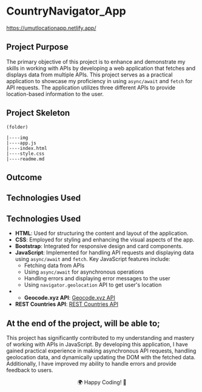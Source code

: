 # CountryNavigator_App

https://umutlocationapp.netlify.app/

## Project Purpose
The primary objective of this project is to enhance and demonstrate my skills in working with APIs by developing a web application that fetches and displays data from multiple APIs. This project serves as a practical application to showcase my proficiency in using `async/await` and `fetch` for API requests. The application utilizes three different APIs to provide location-based information to the user.


## Project Skeleton


```
(folder)

|----img
|----app.js
|----index.html
|----style.css
|----readme.md

```



## Outcome






## Technologies Used

## Technologies Used
- **HTML**: Used for structuring the content and layout of the application.
- **CSS**: Employed for styling and enhancing the visual aspects of the app.
- **Bootstrap**: Integrated for responsive design and card components.
- **JavaScript**: Implemented for handling API requests and displaying data using `async/await` and `fetch`. Key JavaScript features include:
  - Fetching data from APIs
  - Using `async/await` for asynchronous operations
  - Handling errors and displaying error messages to the user
  - Using `navigator.geolocation` API to get user's location
- - **Geocode.xyz API**: [Geocode.xyz API](https://geocode.xyz/api)
- **REST Countries API**: [REST Countries API](https://restcountries.com/)

## At the end of the project, will be able to;

This project has significantly contributed to my understanding and mastery of working with APIs in JavaScript. By developing this application, I have gained practical experience in making asynchronous API requests, handling geolocation data, and dynamically updating the DOM with the fetched data. Additionally, I have improved my ability to handle errors and provide feedback to users.


<p align="center"> 🌍 Happy Coding! 📡 </p>
